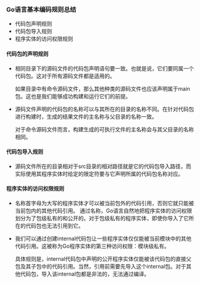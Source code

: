 ### Go语言基本编码规则总结

* 代码包声明规则
* 代码包导入规则
* 程序实体的访问权限规则

#### 代码包的声明规则
* 相同目录下的源码文件的代码包声明语句要一致。也就是说，它们要同属一个代码包。这对于所有源码文件都是适用的。
  
  如果目录中有命令源码文件，那么其他种类的源码文件也应该声明属于main包。这也是我们能够成功构建和运行它们的前提。

* 源码文件声明的代码包的名称可以与其所在的目录的名称不同。在针对代码包进行构建时，生成的结果文件的主名称与父目录的名称一致。

  对于命令源码文件而言，构建生成的可执行文件的主名称会与其父目录的名称相同。

#### 代码包导入规则
* 源码文件所在的目录相对于src目录的相对路径就是它的代码包导入路径，而实际使用其程序实体时给定的限定符要与它声明所属的代码包名称对应。

#### 程序实体的访问权限规则
* 名称首字母为大写的程序实体才可以被当前包外的代码引用，否则它就只能被当前包内的其他代码引用。
  通过名称，Go语言自然地把程序实体的访问权限划分为了包级私有的和公开的。对于包级私有的程序实体，即使你导入了它所在的代码包也无法引用到它。

* 我们可以通过创建internal代码包让一些程序实体仅仅能被当前模块中的其他代码引用。这被称为Go程序实体的第三种访问权限：模块级私有。

  具体规则是，internal代码包中声明的公开程序实体仅能被该代码包的直接父包及其子包中的代码引用。当然，引用前需要先导入这个internal包。对于其他代码包，导入该internal包都是非法的，无法通过编译。